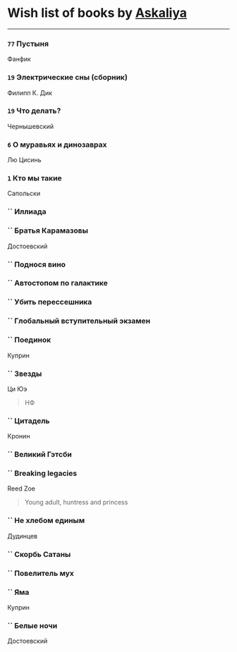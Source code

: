 # Wish list of books by [Askaliya](https://plus.google.com/u/0/108887983030919100717/)
---

### `77` Пустыня
Фанфик

### `19` Электрические сны (сборник)
Филипп К. Дик

### `19` Что делать?
Чернышевский

### `6` О муравьях и динозаврах
Лю Цисинь

### `1` Кто мы такие
Сапольски

### `` Иллиада

### `` Братья Карамазовы
Достоевский

### `` Поднося вино

### `` Автостопом по галактике

### `` Убить перессешника

### `` Глобальный вступительный экзамен

### `` Поединок
Куприн

### `` Звезды
Ци Юэ
> НФ

### `` Цитадель
Кронин

### `` Великий Гэтсби

### `` Breaking legacies
Reed Zoe
> Young adult,  huntress and princess

### `` Не хлебом единым
Дудинцев

### `` Скорбь Сатаны

### `` Повелитель мух

### `` Яма
Куприн

### `` Белые ночи
Достоевский

